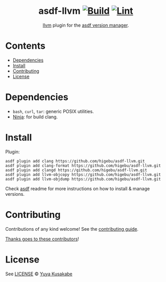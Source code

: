 <div align="center">

# asdf-llvm [![Build](https://github.com/higebu/asdf-llvm/actions/workflows/build.yml/badge.svg)](https://github.com/higebu/asdf-llvm/actions/workflows/build.yml) [![Lint](https://github.com/higebu/asdf-llvm/actions/workflows/lint.yml/badge.svg)](https://github.com/higebu/asdf-llvm/actions/workflows/lint.yml)

[llvm](https://llvm.org/) plugin for the [asdf version manager](https://asdf-vm.com).

</div>

# Contents

- [Dependencies](#dependencies)
- [Install](#install)
- [Contributing](#contributing)
- [License](#license)

# Dependencies

- `bash`, `curl`, `tar`: generic POSIX utilities.
- [Ninja](https://ninja-build.org/): for build clang.

# Install

Plugin:

```shell
asdf plugin add clang https://github.com/higebu/asdf-llvm.git
asdf plugin add clang-format https://github.com/higebu/asdf-llvm.git
asdf plugin add clangd https://github.com/higebu/asdf-llvm.git
asdf plugin add llvm-objcopy https://github.com/higebu/asdf-llvm.git
asdf plugin add llvm-objdump https://github.com/higebu/asdf-llvm.git
```

Check [asdf](https://github.com/asdf-vm/asdf) readme for more instructions on how to
install & manage versions.

# Contributing

Contributions of any kind welcome! See the [contributing guide](contributing.md).

[Thanks goes to these contributors](https://github.com/higebu/asdf-llvm/graphs/contributors)!

# License

See [LICENSE](LICENSE) © [Yuya Kusakabe](https://github.com/higebu/)
